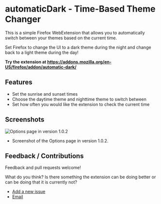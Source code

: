 # automaticDark - Time-Based Theme Changer
This is a simple Firefox WebExtension that allows you to automatically switch between your themes based on the current time.

Set Firefox to change the UI to a dark theme during the night and change back to a light theme during the day!

**Try the extension at https://addons.mozilla.org/en-US/firefox/addon/automatic-dark/**

## Features
- Set the sunrise and sunset times
- Choose the daytime theme and nighttime theme to switch between
- Set how often you would like the extension to check the current time

## Screenshots
![Options page in version 1.0.2](https://raw.githubusercontent.com/skhzhang/time-based-themes/assets/time-based-theme-changer-options-1.0.2.png)
- Screenshot of the Options page in version 1.0.2.

## Feedback / Contributions
Feedback and pull requests welcome! 

What do you think? Is there something the extension can be doing better or can be doing that it is currently not?

- [Add a new issue](https://github.com/skhzhang/time-based-themes/issues/new)
- [Email](mailto:simonkhzhang@gmail.com)
